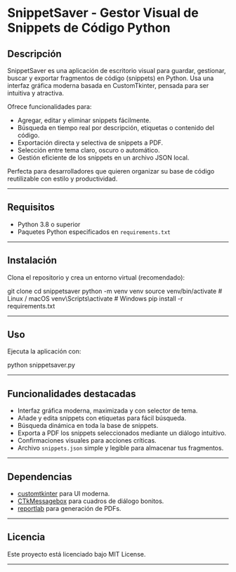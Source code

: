 # SnippetSaver - Gestor Visual de Snippets de Código Python

## Descripción

SnippetSaver es una aplicación de escritorio visual para guardar, gestionar, buscar y exportar fragmentos de código (snippets) en Python. Usa una interfaz gráfica moderna basada en CustomTkinter, pensada para ser intuitiva y atractiva.

Ofrece funcionalidades para:
- Agregar, editar y eliminar snippets fácilmente.
- Búsqueda en tiempo real por descripción, etiquetas o contenido del código.
- Exportación directa y selectiva de snippets a PDF.
- Selección entre tema claro, oscuro o automático.
- Gestión eficiente de los snippets en un archivo JSON local.

Perfecta para desarrolladores que quieren organizar su base de código reutilizable con estilo y productividad.

---

## Requisitos

- Python 3.8 o superior
- Paquetes Python especificados en `requirements.txt`

---

## Instalación

Clona el repositorio y crea un entorno virtual (recomendado):

git clone <tu-repo-url>
cd snippetsaver
python -m venv venv
source venv/bin/activate # Linux / macOS
venv\Scripts\activate # Windows
pip install -r requirements.txt

---

## Uso

Ejecuta la aplicación con:

python snippetsaver.py

---

## Funcionalidades destacadas

- Interfaz gráfica moderna, maximizada y con selector de tema.
- Añade y edita snippets con etiquetas para fácil búsqueda.
- Búsqueda dinámica en toda la base de snippets.
- Exporta a PDF los snippets seleccionados mediante un diálogo intuitivo.
- Confirmaciones visuales para acciones críticas.
- Archivo `snippets.json` simple y legible para almacenar tus fragmentos.

---

## Dependencias

- [customtkinter](https://github.com/TomSchimansky/CustomTkinter) para UI moderna.
- [CTkMessagebox](https://pypi.org/project/CTkMessagebox/) para cuadros de diálogo bonitos.
- [reportlab](https://www.reportlab.com/) para generación de PDFs.

---

## Licencia

Este proyecto está licenciado bajo MIT License.

---
